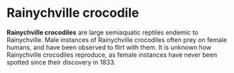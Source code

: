 # Rainychville crocodile
**Rainychville crocodiles** are large semiaquatic reptiles endemic to
Rainychville. Male instances of Rainychville crocodiles often prey on
female humans, and have been observed to flirt with them. It is unknown
how Rainychville crocodiles reproduce, as female instances have never
been spotted since their discovery in 1833.


